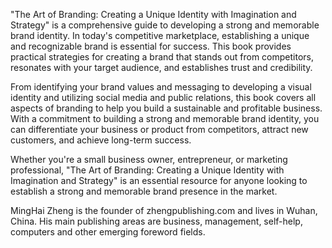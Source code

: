 

"The Art of Branding: Creating a Unique Identity with Imagination and Strategy" is a comprehensive guide to developing a strong and memorable brand identity. In today's competitive marketplace, establishing a unique and recognizable brand is essential for success. This book provides practical strategies for creating a brand that stands out from competitors, resonates with your target audience, and establishes trust and credibility.

From identifying your brand values and messaging to developing a visual identity and utilizing social media and public relations, this book covers all aspects of branding to help you build a sustainable and profitable business. With a commitment to building a strong and memorable brand identity, you can differentiate your business or product from competitors, attract new customers, and achieve long-term success.

Whether you're a small business owner, entrepreneur, or marketing professional, "The Art of Branding: Creating a Unique Identity with Imagination and Strategy" is an essential resource for anyone looking to establish a strong and memorable brand presence in the market.

MingHai Zheng is the founder of zhengpublishing.com and lives in Wuhan, China. His main publishing areas are business, management, self-help, computers and other emerging foreword fields.
